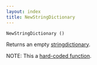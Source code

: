 ```yaml
---
layout: index
title: NewStringDictionary
---
```


    NewStringDictionary ()

Returns an empty [stringdictionary](../types/stringdictionary.html).

NOTE: This a [hard-coded function](hardcoded.html).
